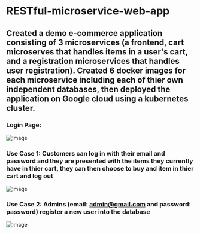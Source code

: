 # RESTful-microservice-web-app


## Created a demo e-commerce application consisting of 3 microservices (a frontend, cart microserves that handles items in a user's cart, and a registration microservices that handles user registration). Created 6 docker images for each microservice including each of thier own independent databases, then deployed the application on Google cloud using a kubernetes cluster.


### Login Page:
![image](https://github.com/mohassy/RESTful-microservice-web-app/assets/118586460/a0567d62-a1f0-4f5d-84b3-c7043d48748c)


### Use Case 1: Customers can log in with their email and password and they are presented with the items they currently have in thier cart, they can then choose to buy and item in thier cart and log out
![image](https://github.com/mohassy/RESTful-microservice-web-app/assets/118586460/331c714b-23ef-4b38-a9a8-d9a20dd9b9e7)


### Use Case 2: Admins (email: admin@gmail.com and password: password) register a new user into the database
![image](https://github.com/mohassy/RESTful-microservice-web-app/assets/118586460/a3255b0b-8bc1-46fb-8564-97529ea4251c)
